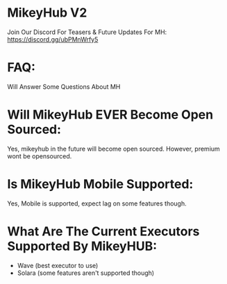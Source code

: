 # MikeyHub V2
Join Our Discord For Teasers &amp; Future Updates For MH: https://discord.gg/ubPMnWrfy5

# FAQ:
Will Answer Some Questions About MH

# Will MikeyHub EVER Become Open Sourced:
Yes, mikeyhub in the future will become open sourced. However, premium wont be opensourced.

# Is MikeyHub Mobile Supported:
Yes, Mobile is supported, expect lag on some features though.

# What Are The Current Executors Supported By MikeyHUB:
- Wave (best executor to use)
- Solara (some features aren't supported though)
